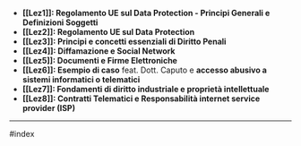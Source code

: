 - **[[Lez1]]: Regolamento UE sul Data Protection - Principi Generali e Definizioni Soggetti**
- **[[Lez2]]: Regolamento UE sul Data Protection**
- **[[Lez3]]: Principi e concetti essenziali di Diritto Penali**
- **[[Lez4]]: Diffamazione e Social Network**
- **[[Lez5]]:  Documenti e Firme Elettroniche**
- **[[Lez6]]: Esempio di caso** feat. Dott. Caputo e **accesso abusivo a sistemi informatici o telematici**
- **[[Lez7]]: Fondamenti di diritto industriale e proprietà intellettuale**
- **[[Lez8]]: Contratti Telematici e Responsabilità internet service provider (ISP)**
---
#index